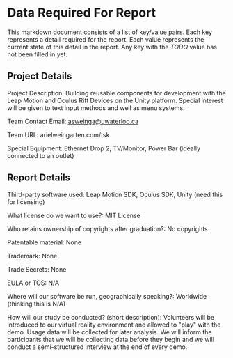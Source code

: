 # Data Required For Report #

This markdown document consists of a list of key/value pairs.
Each key represents a detail required for the report.
Each value represents the current state of this detail in the report.
Any key with the *TODO* value has not been filled in yet.

## Project Details ##

Project Description: Building reusable components for development with the Leap Motion and Oculus Rift Devices on the Unity platform. Special interest will be given to text input methods and well as menu systems.

Team Contact Email: asweinga@uwaterloo.ca

Team URL: arielweingarten.com/tsk

Special Equipment: Ethernet Drop 2, TV/Monitor, Power Bar (ideally connected to an outlet)

## Report Details ##

Third-party software used: Leap Motion SDK, Oculus SDK, Unity (need this for licensing)

What license do we want to use?: MIT License

Who retains ownership of copyrights after graduation?: No copyrights

Patentable material: None

Trademark: None

Trade Secrets: None

EULA or TOS: N/A

Where will our software be run, geographically speaking?: Worldwide (thinking this is N/A)


How will our study be conducted? (short description): Volunteers will be introduced to our virtual reality environment and allowed to "play" with the demo. Usage data will be collected for later analysis. We will inform the participants that we will be collecting data before they begin and we will conduct a semi-structured interview at the end of every demo.
